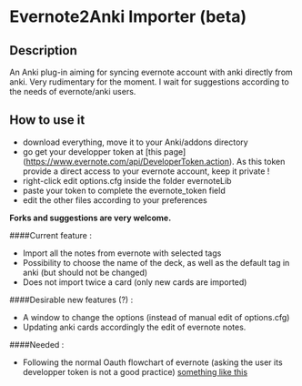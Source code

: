 # Evernote2Anki Importer (beta)
## Description
An Anki plug-in aiming for syncing evernote account with anki directly from anki.
Very rudimentary for the moment. I wait for suggestions according to the needs of evernote/anki users.

## How to use it
- download everything, move it to your Anki/addons directory
- go get your developper token at [this page] (https://www.evernote.com/api/DeveloperToken.action). As this token provide a direct access to your evernote account, keep it private !
- right-click edit options.cfg inside the folder evernoteLib  
- paste your token to complete the evernote_token field
- edit the other files according to your preferences

**Forks and suggestions are very welcome.**

####Current feature :
- Import all the notes from evernote with selected tags
- Possibility to choose the name of the deck, as well as the default tag in anki (but should not be changed)
- Does not import twice a card (only new cards are imported)

####Desirable new features (?) :
- A window to change the options (instead of manual edit of options.cfg)
- Updating anki cards accordingly the edit of evernote notes.

####Needed :
- Following the normal Oauth flowchart of evernote (asking the user its developper token is not a good practice) [something like this](https://gist.github.com/inkedmn/5041037)



